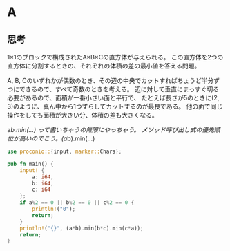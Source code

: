 # A
## 思考
1×1のブロックで構成されたA×B×Cの直方体が与えられる。
この直方体を2つの直方体に分割するときの、それぞれの体積の差の最小値を答える問題。

A, B, Cのいずれかが偶数のとき、その辺の中央でカットすればちょうど半分ずつにできるので、すべて奇数のときを考える。
辺に対して垂直にまっすぐ切る必要があるので、面積が一番小さい面と平行で、
たとえば長さが5のときに(2, 3)のように、真ん中から1つずらしてカットするのが最良である。
他の面で同じ操作をしても面積が大きい分、体積の差も大きくなる。

a*b.min(...) って書いちゃうの無限にやっちゃう。
メソッド呼び出し式の優先順位が高いのでこう。(a*b).min(...)

```rust
use proconio::{input, marker::Chars};

pub fn main() {
    input! {
        a: i64,
        b: i64,
        c: i64
    };
    if a%2 == 0 || b%2 == 0 || c%2 == 0 {
        println!("0");
        return;
    }
    println!("{}", (a*b).min(b*c).min(c*a));
    return;
}
```
